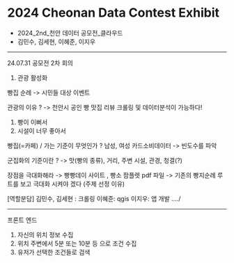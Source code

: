 # 2024 Cheonan Data Contest Exhibit
- 2024_2nd_천안 데이터 공모전_클라우드
- 김민수, 김세현, 이혜준, 이지우
---------------------------------
24.07.31 공모전 2차 회의

1. 관광 활성화

빵집 순례 -> 시민들 대상 이벤트 

관광의 이유 ? 
-> 천안시 공인 빵 맛집 리뷰 크롤링 및 데이터분석이 가능하다!
1. 빵이 이뻐서
2. 시설이 너무 좋아서

빵집(=카페) / 가는 기준이 무엇인가 ?
남성, 여성 카드소비데이터 -> 빈도수를 파악

군집화의 기준이란 ? 
-> 맛(빵의 종류), 거리, 주변 시설, 관경, 청결(?)

장점을 극대화해라
-> 빵빵데이 사이트 , 빵소 팜플렛 pdf 파일
-> 기존의 빵지순례 루트를 보고 극대화 시켜야 겠다 
(주제 선정 이유)

[역할분담]
김민수, 김세현 : 크롤링
이혜준: qgis
이지우: 앱 개발 
..../

---------------------------------
프론트 엔드
1. 자신의 위치 정보 수집
2. 위치 주변에서 5분 또는 10분 등 으로 조건 수집
3. 유저가 선택한 조건들로 검색

